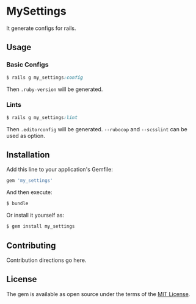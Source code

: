 # MySettings
It generate configs for rails.

## Usage

### Basic Configs

```ruby
$ rails g my_settings:config
```
Then `.ruby-version` will be generated.

### Lints

```ruby
$ rails g my_settings:lint
```
Then `.editorconfig` will be generated.
`--rubocop` and `--scsslint` can be used as option.

## Installation
Add this line to your application's Gemfile:

```ruby
gem 'my_settings'
```

And then execute:
```bash
$ bundle
```

Or install it yourself as:
```bash
$ gem install my_settings
```

## Contributing
Contribution directions go here.

## License
The gem is available as open source under the terms of the [MIT License](http://opensource.org/licenses/MIT).
